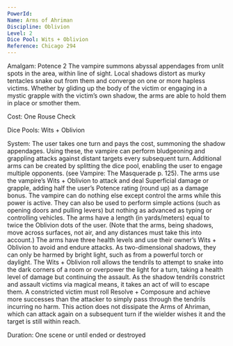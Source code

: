 ```yaml
---
PowerId: 
Name: Arms of Ahriman
Discipline: Oblivion
Level: 2
Dice Pool: Wits + Oblivion
Reference: Chicago 294
---
```

Amalgam: Potence 2 The vampire summons abyssal appendages from unlit spots in the area, within line of sight. Local shadows distort as murky tentacles snake out from them and converge on one or more hapless victims. Whether by gliding up the body of the victim or engaging in a mystic grapple with the victim’s own shadow, the arms are able to hold them in place or smother them. 

Cost: One Rouse Check 

Dice Pools: Wits + Oblivion 

System: The user takes one turn and pays the cost, summoning the shadow appendages. Using these, the vampire can perform bludgeoning and grappling attacks against distant targets every subsequent turn. Additional arms can be created by splitting the dice pool, enabling the user to engage multiple opponents. (see Vampire: The Masquerade p. 125). The arms use the vampire’s Wits + Oblivion to attack and deal Superficial damage or grapple, adding half the user’s Potence rating (round up) as a damage bonus. The vampire can do nothing else except control the arms while this power is active. They can also be used to perform simple actions (such as opening doors and pulling levers) but nothing as advanced as typing or controlling vehicles. The arms have a length (in yards/meters) equal to twice the Oblivion dots of the user. (Note that the arms, being shadows, move across surfaces, not air, and any distances must take this into account.) The arms have three health levels and use their owner’s Wits + Oblivion to avoid and endure attacks. As two-dimensional shadows, they can only be harmed by bright light, such as from a powerful torch or daylight. The Wits + Oblivion roll allows the tendrils to attempt to snake into the dark corners of a room or overpower the light for a turn, taking a health level of damage but continuing the assault. As the shadow tendrils constrict and assault victims via magical means, it takes an act of will to escape them. A constricted victim must roll Resolve + Composure and achieve more successes than the attacker to simply pass through the tendrils incurring no harm. This action does not dissipate the Arms of Ahriman, which can attack again on a subsequent turn if the wielder wishes it and the target is still within reach. 

Duration: One scene or until ended or destroyed